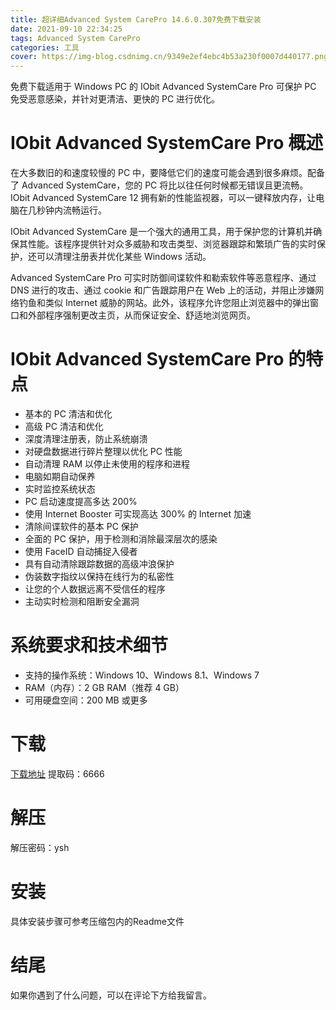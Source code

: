 ```yaml
---
title: 超详细Advanced System CarePro 14.6.0.307免费下载安装
date: 2021-09-10 22:34:25
tags: Advanced System CarePro
categories: 工具
cover: https://img-blog.csdnimg.cn/9349e2ef4ebc4b53a230f0007d440177.png
---
```


免费下载适用于 Windows PC 的 IObit Advanced SystemCare Pro 可保护 PC 免受恶意感染，并针对更清洁、更快的 PC 进行优化。

# IObit Advanced SystemCare Pro 概述
在大多数旧的和速度较慢的 PC 中，要降低它们的速度可能会遇到很多麻烦。配备了 Advanced SystemCare，您的 PC 将比以往任何时候都无错误且更流畅。IObit Advanced SystemCare 12 拥有新的性能监视器，可以一键释放内存，让电脑在几秒钟内流畅运行。

IObit Advanced SystemCare 是一个强大的通用工具，用于保护您的计算机并确保其性能。该程序提供针对众多威胁和攻击类型、浏览器跟踪和繁琐广告的实时保护，还可以清理注册表并优化某些 Windows 活动。

Advanced SystemCare Pro 可实时防御间谍软件和勒索软件等恶意程序、通过 DNS 进行的攻击、通过 cookie 和广告跟踪用户在 Web 上的活动，并阻止涉嫌网络钓鱼和类似 Internet 威胁的网站。此外，该程序允许您阻止浏览器中的弹出窗口和外部程序强制更改主页，从而保证安全、舒适地浏览网页。

# IObit Advanced SystemCare Pro 的特点
- 基本的 PC 清洁和优化
- 高级 PC 清洁和优化
- 深度清理注册表，防止系统崩溃
- 对硬盘数据进行碎片整理以优化 PC 性能
- 自动清理 RAM 以停止未使用的程序和进程
- 电脑如期自动保养
- 实时监控系统状态
- PC 启动速度提高多达 200%
- 使用 Internet Booster 可实现高达 300% 的 Internet 加速
- 清除间谍软件的基本 PC 保护
- 全面的 PC 保护，用于检测和消除最深层次的感染
- 使用 FaceID 自动捕捉入侵者
- 具有自动清除跟踪数据的高级冲浪保护
- 伪装数字指纹以保持在线行为的私密性
- 让您的个人数据远离不受信任的程序
- 主动实时检测和阻断安全漏洞

# 系统要求和技术细节
- 支持的操作系统：Windows 10、Windows 8.1、Windows 7
- RAM（内存）：2 GB RAM（推荐 4 GB）
- 可用硬盘空间：200 MB 或更多

# 下载
[下载地址](https://pan.baidu.com/s/18uflqq7cPaNHoRglgVUDNQ)
提取码：6666

# 解压
解压密码：ysh

# 安装
具体安装步骤可参考压缩包内的Readme文件

# 结尾
如果你遇到了什么问题，可以在评论下方给我留言。
